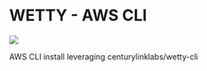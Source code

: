 WETTY - AWS CLI
==============
[![](https://badge.imagelayers.io/centurylink/aws-cli-wetty.svg)](https://imagelayers.io/?images=centurylink/aws-cli-wetty:latest 'Get your own badge on imagelayers.io')

AWS CLI install leveraging centurylinklabs/wetty-cli
